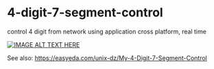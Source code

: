 # 4-digit-7-segment-control
control 4 digit from network using application cross platform, real time


[![IMAGE ALT TEXT HERE](https://img.youtube.com/vi/Zn20uOZ-Sms/0.jpg)](https://www.youtube.com/watch?v=Zn20uOZ-Sms)



See also: https://easyeda.com/unix-dz/My-4-Digit-7-Segment-Control
